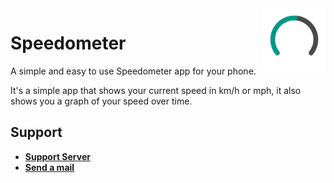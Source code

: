 <img align="right" height="100" src="assets/images/logo/speedometer_center_nobg.png">

# Speedometer

A simple and easy to use Speedometer app for your phone.

It's a simple app that shows your current speed in km/h or mph, it also shows you a graph of your speed over time.

## Support

- **[Support Server](https://discord.gg/73fj8ez9nC)**
- **[Send a mail](https://blasix.com/contact)**
